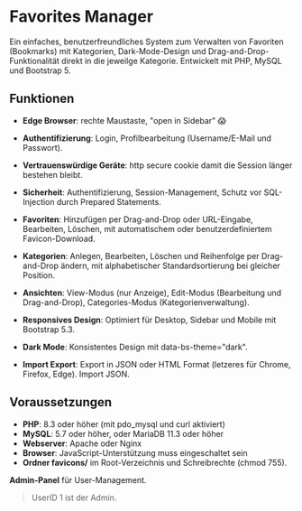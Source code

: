 # Favorites Manager

Ein einfaches, benutzerfreundliches System zum Verwalten von Favoriten (Bookmarks) mit Kategorien, Dark-Mode-Design und Drag-and-Drop-Funktionalität direkt in die jeweilge Kategorie. Entwickelt mit PHP, MySQL und Bootstrap 5.

## Funktionen

- **Edge Browser**: rechte Maustaste, "open in Sidebar" 😱

- **Authentifizierung**: Login, Profilbearbeitung (Username/E-Mail und Passwort).
- **Vertrauenswürdige Geräte**: http secure cookie damit die Session länger bestehen bleibt.
- **Sicherheit**: Authentifizierung, Session-Management, Schutz vor SQL-Injection durch Prepared Statements.
- **Favoriten**: Hinzufügen per Drag-and-Drop oder URL-Eingabe, Bearbeiten, Löschen, mit automatischem oder benutzerdefiniertem Favicon-Download.
- **Kategorien**: Anlegen, Bearbeiten, Löschen und Reihenfolge per Drag-and-Drop ändern, mit alphabetischer Standardsortierung bei gleicher Position.
- **Ansichten**: View-Modus (nur Anzeige), Edit-Modus (Bearbeitung und Drag-and-Drop), Categories-Modus (Kategorienverwaltung).
- **Responsives Design**: Optimiert für Desktop, Sidebar und Mobile mit Bootstrap 5.3.
- **Dark Mode**: Konsistentes Design mit data-bs-theme="dark".
- **Import Export**: Export in JSON oder HTML Format (letzeres für Chrome, Firefox, Edge). Import JSON.

## Voraussetzungen
- **PHP**: 8.3 oder höher (mit pdo_mysql und curl aktiviert)
- **MySQL**: 5.7 oder höher, oder MariaDB 11.3 oder höher
- **Webserver**: Apache oder Nginx
- **Browser**: JavaScript-Unterstützung muss eingeschaltet sein
- **Ordner favicons/** im Root-Verzeichnis und Schreibrechte (chmod 755).

**Admin-Panel** für User-Management.
>UserID 1 ist der Admin.



